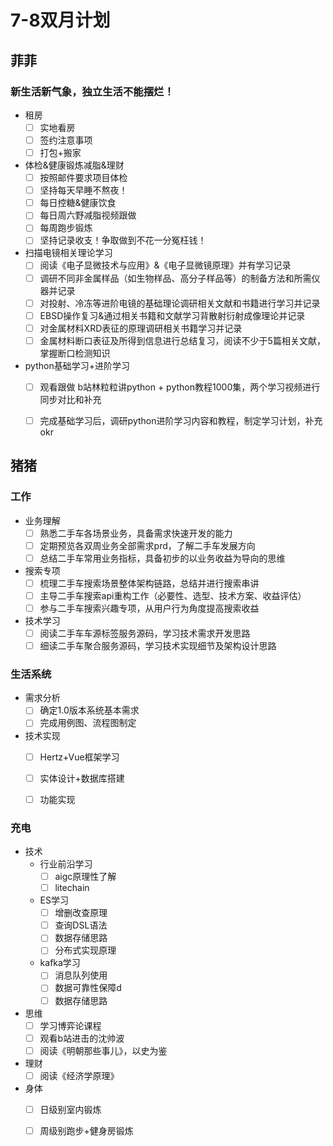 # 7-8双月计划

## 菲菲

### 新生活新气象，独立生活不能摆烂！

- 租房
	- [ ] 实地看房
	- [ ] 签约注意事项
	- [ ] 打包+搬家
- 体检&健康锻炼减脂&理财
	- [ ] 按照邮件要求项目体检
	- [ ] 坚持每天早睡不熬夜！
	- [ ] 每日控糖&健康饮食
	- [ ] 每日周六野减脂视频跟做
	- [ ] 每周跑步锻炼
	- [ ] 坚持记录收支！争取做到不花一分冤枉钱！

- 扫描电镜相关理论学习
  - [ ] 阅读《电子显微技术与应用》&《电子显微镜原理》并有学习记录
  - [ ] 调研不同非金属样品（如生物样品、高分子样品等）的制备方法和所需仪器并记录
  - [ ] 对投射、冷冻等进阶电镜的基础理论调研相关文献和书籍进行学习并记录
  - [ ] EBSD操作复习&通过相关书籍和文献学习背散射衍射成像理论并记录
  - [ ] 对金属材料XRD表征的原理调研相关书籍学习并记录
  - [ ] 金属材料断口表征及所得到信息进行总结复习，阅读不少于5篇相关文献，掌握断口检测知识
- python基础学习+进阶学习
	- [ ] 观看跟做 b站林粒粒讲python + python教程1000集，两个学习视频进行同步对比和补充
	- [ ] 完成基础学习后，调研python进阶学习内容和教程，制定学习计划，补充okr


## 猪猪

### 工作

- 业务理解
	- [ ] 熟悉二手车各场景业务，具备需求快速开发的能力
	- [ ] 定期预览各双周业务全部需求prd，了解二手车发展方向
	- [ ] 总结二手车常用业务指标，具备初步的以业务收益为导向的思维

- 搜索专项
	- [ ] 梳理二手车搜索场景整体架构链路，总结并进行搜索串讲
	- [ ] 主导二手车搜索api重构工作（必要性、选型、技术方案、收益评估）
	- [ ] 参与二手车搜索兴趣专项，从用户行为角度提高搜索收益

- 技术学习
	- [ ] 阅读二手车车源标签服务源码，学习技术需求开发思路
	- [ ] 细读二手车聚合服务源码，学习技术实现细节及架构设计思路

### 生活系统

- 需求分析
	- [ ] 确定1.0版本系统基本需求
	- [ ] 完成用例图、流程图制定

- 技术实现
	- [ ] Hertz+Vue框架学习
	- [ ] 实体设计+数据库搭建
	- [ ] 功能实现


### 充电

- 技术
	- 行业前沿学习
		- [ ] aigc原理性了解
		- [ ] litechain

	- ES学习
		- [ ] 增删改查原理
		- [ ] 查询DSL语法
		- [ ] 数据存储思路
		- [ ] 分布式实现原理

	- kafka学习
		- [ ] 消息队列使用
		- [ ] 数据可靠性保障d
		- [ ] 数据存储思路

- 思维
	- [ ] 学习博弈论课程
	- [ ] 观看b站进击的沈帅波
	- [ ] 阅读《明朝那些事儿》，以史为鉴

- 理财
	- [ ] 阅读《经济学原理》

- 身体
	- [ ] 日级别室内锻炼
	- [ ] 周级别跑步+健身房锻炼

	